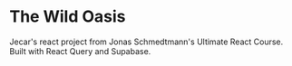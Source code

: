 # The Wild Oasis

Jecar's react project from Jonas Schmedtmann's Ultimate React Course. Built with React Query and Supabase.
